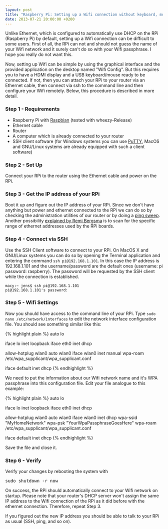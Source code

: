```yaml
---
layout: post
title: "Raspberry Pi: Setting up a Wifi connection without keyboard, mouse and monitor connected"
date: 2013-07-21 20:00:00 +0200
---
```

Unlike Ethernet, which is configured to automatically use DHCP on the RPi (Raspberry Pi) by default, setting up a Wifi connection can be difficult to some users. First of all, the RPi can not and should not guess the name of your Wifi network and it surely can't do so with your Wifi passphrase. I hope you really do not want this.



Now, setting up Wifi can be simple by using the graphical interface and the provided application on the desktop named "Wifi Config". But this requires you to have a HDMI display and a USB keyboard/mouse ready to be connected. If not, then you can attach your RPi to your router via an Ethernet cable, then connect via ssh to the command line and then configure your Wifi remotely. Below, this procedure is described in more detail.

### Step 1 - Requirements
<ul><li>Raspberry Pi with <a href="http://www.raspberrypi.org/downloads">Raspbian</a> (tested with wheezy-Release) </li>
<li>Ethernet cable</li>
<li>Router</li>
<li>A computer which is already connected to your router</li>
<li>SSH client software (for Windows systems you can use <a href="http://www.chiark.greenend.org.uk/~sgtatham/putty/">PuTTY</a>, MacOS and GNU/Linux systems are already equipped with such a client software)</li></ul>

### Step 2 - Set Up
Connect your RPi to the router using the Ethernet cable and power on the RPi.

### Step 3 - Get the IP address of your RPi
Boot it up and figure out the IP address of your RPi. Since we don't have anything but power and ethernet connected to the RPi we can do so by checking the administration utilities of our router or by doing a <a href="http://en.wikipedia.org/wiki/Ping_sweep">ping sweep</a>. Another possibility <a href="http://blog.remibergsma.com/2013/05/03/howto-discover-the-ip-address-of-a-raspberry-pi-on-dhcp/">explained by Remi Bergsma</a> is to scan for the specific range of ethernet addresses used by the RPi boards.

### Step 4 - Connect via SSH
Use the SSH Client software to connect to your RPi. On MacOS X and GNU/Linux systems you can do so by opening the Terminal application and entering the command `ssh pi@192.168.1.101`. In this case the IP address is 192.168.1.101 and the username/password are the default ones (username: pi password: raspberry). The password will be requested by the SSH client while the connection is established.

    macy:~ jens$ ssh pi@192.168.1.101
    pi@192.168.1.101's password:

### Step 5 - Wifi Settings

Now you should have access to the command line of your RPi. Type `sudo nano /etc/network/interfaces` to edit the network interface configuration file. You should see something similar like this:

{% highlight plain %}
auto lo

iface lo inet loopback
iface eth0 inet dhcp

allow-hotplug wlan0
auto wlan0
iface wlan0 inet manual
wpa-roam /etc/wpa_supplicant/wpa_supplicant.conf

iface default inet dhcp
{% endhighlight %}


We need to put the information about our Wifi network name and it's WPA passphrase into this configuration file. Edit your file analogue to this example:

{% highlight plain %}
auto lo

iface lo inet loopback
iface eth0 inet dhcp

allow-hotplug wlan0
auto wlan0
iface wlan0 inet dhcp
 wpa-ssid "MyHomeNetwork"
 wpa-psk "YourWpaPassphraseGoesHere"
wpa-roam /etc/wpa_supplicant/wpa_supplicant.conf

iface default inet dhcp
{% endhighlight %}

Save the file and close it.

### Step 6 - Verify
Verify your changes by rebooting the system with
<PRE>sudo shutdown -r now</PRE>
On success, the RPi should automatically connect to your Wifi network on startup. Please note that your router's DHCP server won't assign the same IP address to the Wifi connection of the RPi as it did before with the ethernet connection. Therefore, repeat Step 3.

If you figured out the new IP address you should be able to talk to your RPi as usual (SSH, ping, and so on).

